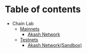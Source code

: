 # Table of contents

* Chain Lab
  * [Mainnets](/mainnets/)
    * [Akash Network](/mainnets/akash.md)
  * [Testnets](/testnets/)
    * [Akash Network(Sandbox)](/testnets/akash_sandbox.md)
